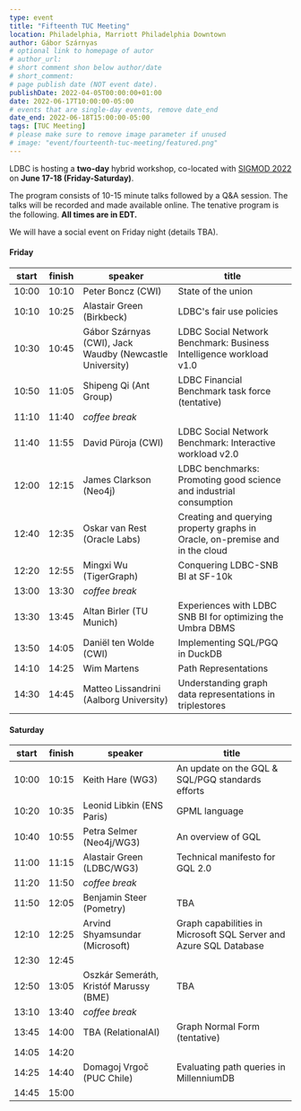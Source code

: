 ```yaml
---
type: event
title: "Fifteenth TUC Meeting"
location: Philadelphia, Marriott Philadelphia Downtown
author: Gábor Szárnyas
# optional link to homepage of autor
# author_url:
# short comment shon below author/date
# short_comment:
# page publish date (NOT event date).
publishDate: 2022-04-05T00:00:00+01:00
date: 2022-06-17T10:00:00-05:00
# events that are single-day events, remove date_end
date_end: 2022-06-18T15:00:00-05:00
tags: [TUC Meeting]
# please make sure to remove image parameter if unused
# image: "event/fourteenth-tuc-meeting/featured.png"
---
```


LDBC is hosting a **two-day** hybrid workshop, co-located with [SIGMOD 2022](https://2022.sigmod.org/venue.shtml) on **June 17-18 (Friday-Saturday)**.

The program consists of 10-15 minute talks followed by a Q&A session. The talks will be recorded and made available online.
The tenative program is the following. **All times are in EDT.**

We will have a social event on Friday night (details TBA).

#### Friday

| start | finish | speaker                                                  | title                                                                        |
|-------|--------|----------------------------------------------------------|------------------------------------------------------------------------------|
| 10:00 | 10:10  | Peter Boncz (CWI)                                        | State of the union                                                           |
| 10:10 | 10:25  | Alastair Green (Birkbeck)                                | LDBC's fair use policies                                                     |
| 10:30 | 10:45  | Gábor Szárnyas (CWI), Jack Waudby (Newcastle University) | LDBC Social Network Benchmark: Business Intelligence workload v1.0           |
| 10:50 | 11:05  | Shipeng Qi (Ant Group)                                   | LDBC Financial Benchmark task force (tentative)                              |
| 11:10 | 11:40  | _coffee break_                                           |                                                                              |
| 11:40 | 11:55  | David Püroja (CWI)                                       | LDBC Social Network Benchmark: Interactive workload v2.0                     |
| 12:00 | 12:15  | James Clarkson (Neo4j)                                   | LDBC benchmarks: Promoting good science and industrial consumption           |
| 12:40 | 12:35  | Oskar van Rest (Oracle Labs)                             | Creating and querying property graphs in Oracle, on-premise and in the cloud |
| 12:20 | 12:55  | Mingxi Wu (TigerGraph)                                   | Conquering LDBC-SNB BI at SF-10k                                             |
| 13:00 | 13:30  | _coffee break_                                           |                                                                              |
| 13:30 | 13:45  | Altan Birler (TU Munich)                                 | Experiences with LDBC SNB BI for optimizing the Umbra DBMS                   |
| 13:50 | 14:05  | Daniël ten Wolde (CWI)                                   | Implementing SQL/PGQ in DuckDB                                               |
| 14:10 | 14:25  | Wim Martens                                              | Path Representations                                                         |
| 14:30 | 14:45  | Matteo Lissandrini (Aalborg University)                  | Understanding graph data representations in triplestores                     |

#### Saturday

| start | finish | speaker                                                  | title                                                                        |
|-------|--------|----------------------------------------------------------|------------------------------------------------------------------------------|
| 10:00 | 10:15  | Keith Hare (WG3)                                         | An update on the GQL & SQL/PGQ standards efforts                             |
| 10:20 | 10:35  | Leonid Libkin (ENS Paris)                                | GPML language                                                                |
| 10:40 | 10:55  | Petra Selmer (Neo4j/WG3)                                 | An overview of GQL                                                           |
| 11:00 | 11:15  | Alastair Green (LDBC/WG3)                                | Technical manifesto for GQL 2.0                                              |
| 11:20 | 11:50  | _coffee break_                                           |                                                                              |
| 11:50 | 12:05  | Benjamin Steer (Pometry)                                 | TBA                                                                          |
| 12:10 | 12:25  | Arvind Shyamsundar (Microsoft)                           | Graph capabilities in Microsoft SQL Server and Azure SQL Database            |
| 12:30 | 12:45  |                                                          |                                                                              |
| 12:50 | 13:05  | Oszkár Semeráth, Kristóf Marussy (BME)                   | TBA                                                                          |
| 13:10 | 13:40  | _coffee break_                                           |                                                                              |
| 13:45 | 14:00  | TBA (RelationalAI)                                       | Graph Normal Form (tentative)                                                |
| 14:05 | 14:20  |                                                          |                                                                              |
| 14:25 | 14:40  | Domagoj Vrgoč (PUC Chile)                                | Evaluating path queries in MillenniumDB                                      |
| 14:45 | 15:00  |                                                          |                                                                              |
